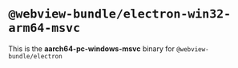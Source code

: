# `@webview-bundle/electron-win32-arm64-msvc`

This is the **aarch64-pc-windows-msvc** binary for `@webview-bundle/electron`
